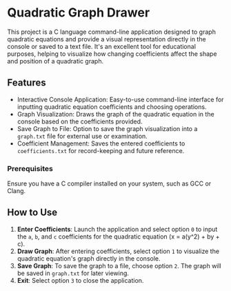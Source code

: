 # Quadratic Graph Drawer

This project is a C language command-line application designed to graph quadratic equations and provide a visual representation directly in the console or saved to a text file. It's an excellent tool for educational purposes, helping to visualize how changing coefficients affect the shape and position of a quadratic graph.

## Features

- Interactive Console Application: Easy-to-use command-line interface for inputting quadratic equation coefficients and choosing operations.
- Graph Visualization: Draws the graph of the quadratic equation in the console based on the coefficients provided.
- Save Graph to File: Option to save the graph visualization into a `graph.txt` file for external use or examination.
- Coefficient Management: Saves the entered coefficients to `coefficients.txt` for record-keeping and future reference.

### Prerequisites

Ensure you have a C compiler installed on your system, such as GCC or Clang.

## How to Use

1. **Enter Coefficients**: Launch the application and select option `0` to input the `a`, `b`, and `c` coefficients for the quadratic equation \(x = a(y^2) + by + c\).
2. **Draw Graph**: After entering coefficients, select option `1` to visualize the quadratic equation's graph directly in the console.
3. **Save Graph**: To save the graph to a file, choose option `2`. The graph will be saved in `graph.txt` for later viewing.
4. **Exit**: Select option `3` to close the application.


